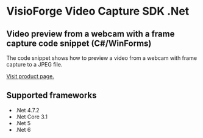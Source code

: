 ﻿# VisioForge Video Capture SDK .Net

## Video preview from a webcam with a frame capture code snippet (C#/WinForms)

The code snippet shows how to preview a video from a webcam with frame capture to a JPEG file.

[Visit product page.](https://www.visioforge.com/video-capture-sdk-net)

## Supported frameworks

* .Net 4.7.2
* .Net Core 3.1
* .Net 5
* .Net 6